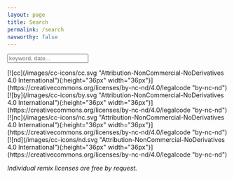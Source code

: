 ```yaml
---
layout: page
title: Search
permalink: /search
navworthy: false
---
```

<div id="search-container">
<input type="text" id="search-input" placeholder="keyword, date...">
<p>
<ul id="results-container"></ul>
</p>
</div>
[![cc](/images/cc-icons/cc.svg "Attribution-NonCommercial-NoDerivatives 4.0 International"){:height="36px" width="36px"}](https://creativecommons.org/licenses/by-nc-nd/4.0/legalcode "by-nc-nd")
[![by](/images/cc-icons/by.svg "Attribution-NonCommercial-NoDerivatives 4.0 International"){:height="36px" width="36px"}](https://creativecommons.org/licenses/by-nc-nd/4.0/legalcode "by-nc-nd")
[![nc](/images/cc-icons/nc.svg "Attribution-NonCommercial-NoDerivatives 4.0 International"){:height="36px" width="36px"}](https://creativecommons.org/licenses/by-nc-nd/4.0/legalcode "by-nc-nd")
[![nd](/images/cc-icons/nd.svg "Attribution-NonCommercial-NoDerivatives 4.0 International"){:height="36px" width="36px"}](https://creativecommons.org/licenses/by-nc-nd/4.0/legalcode "by-nc-nd")

_Individual remix licenses are free by request._

<!-- Script pointing to search-script.js -->
<script src="/js/search.js" type="text/javascript"></script>

<!-- Configuration -->
<script>
SimpleJekyllSearch({
  searchInput: document.getElementById('search-input'),
  resultsContainer: document.getElementById('results-container'),
  json: '/search.json'
})
</script>